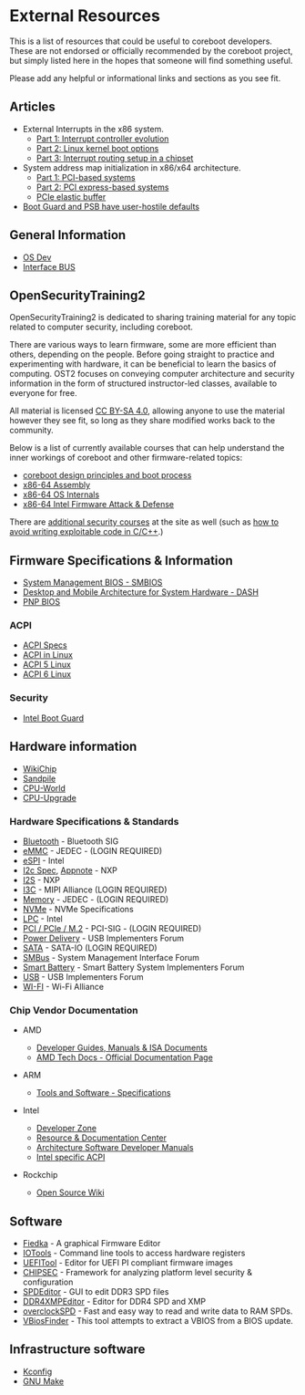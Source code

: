 # External Resources

This is a list of resources that could be useful to coreboot developers.
These are not endorsed or officially recommended by the coreboot project,
but simply listed here in the hopes that someone will find something
useful.

Please add any helpful or informational links and sections as you see fit.

## Articles

* External Interrupts in the x86 system.
  * [Part 1: Interrupt controller evolution](https://habr.com/en/post/446312/)
  * [Part 2: Linux kernel boot options](https://habr.com/en/post/501660/)
  * [Part 3: Interrupt routing setup in a chipset](https://habr.com/en/post/501912/)
* System address map initialization in x86/x64 architecture.
  * [Part 1: PCI-based systems](https://resources.infosecinstitute.com/topic/system-address-map-initialization-in-x86x64-architecture-part-1-pci-based-systems/)
  * [Part 2: PCI express-based systems](https://resources.infosecinstitute.com/topic/system-address-map-initialization-x86x64-architecture-part-2-pci-express-based-systems/)
  * [PCIe elastic buffer](https://www.mindshare.com/files/resources/mindshare_pcie_elastic_buffer.pdf)
* [Boot Guard and PSB have user-hostile defaults](https://mjg59.dreamwidth.org/58424.html)


## General Information

* [OS Dev](https://wiki.osdev.org/Categorized_Main_Page)
* [Interface BUS](http://www.interfacebus.com/)

## OpenSecurityTraining2

OpenSecurityTraining2 is dedicated to sharing training material for any topic
related to computer security, including coreboot.

There are various ways to learn firmware, some are more efficient than others,
depending on the people. Before going straight to practice and experimenting
with hardware, it can be beneficial to learn the basics of computing. OST2
focuses on conveying computer architecture and security information in the form
of structured instructor-led classes, available to everyone for free.

All material is licensed [CC BY-SA 4.0](http://creativecommons.org/licenses/by-sa/4.0/),
allowing anyone to use the material however they see fit, so long as they share
modified works back to the community.

Below is a list of currently available courses that can help understand the
inner workings of coreboot and other firmware-related topics:

* [coreboot design principles and boot process](https://ost2.fyi/Arch4031)
* [x86-64 Assembly](https://ost2.fyi/Arch1001)
* [x86-64 OS Internals](https://ost2.fyi/Arch2001)
* [x86-64 Intel Firmware Attack & Defense](https://ost2.fyi/Arch4001)

There are [additional security courses](https://p.ost2.fyi/courses) at the site
as well (such as
[how to avoid writing exploitable code in C/C++](https://ost2.fyi/Vulns1001).)

## Firmware Specifications & Information

* [System Management BIOS - SMBIOS](https://www.dmtf.org/standards/smbios)
* [Desktop and Mobile Architecture for System Hardware - DASH](https://www.dmtf.org/standards/dash)
* [PNP BIOS](https://www.intel.com/content/dam/support/us/en/documents/motherboards/desktop/sb/pnpbiosspecificationv10a.pdf)


### ACPI

* [ACPI Specs](https://uefi.org/acpi/specs)
* [ACPI in Linux](https://www.kernel.org/doc/ols/2005/ols2005v1-pages-59-76.pdf)
* [ACPI 5 Linux](https://blog.linuxplumbersconf.org/2012/wp-content/uploads/2012/09/LPC2012-ACPI5.pdf)
* [ACPI 6 Linux](https://events.static.linuxfound.org/sites/events/files/slides/ACPI_6_and_Linux_0.pdf)


### Security

* [Intel Boot Guard](https://edk2-docs.gitbook.io/understanding-the-uefi-secure-boot-chain/secure_boot_chain_in_uefi/intel_boot_guard)


## Hardware information

* [WikiChip](https://en.wikichip.org/wiki/WikiChip)
* [Sandpile](https://www.sandpile.org/)
* [CPU-World](https://www.cpu-world.com/index.html)
* [CPU-Upgrade](https://www.cpu-upgrade.com/index.html)


### Hardware Specifications & Standards

* [Bluetooth](https://www.bluetooth.com/specifications/specs/) - Bluetooth SIG
* [eMMC](https://www.jedec.org/)  - JEDEC - (LOGIN REQUIRED)
* [eSPI](https://cdrdv2.intel.com/v1/dl/getContent/645987) - Intel
* [I2c Spec](https://web.archive.org/web/20170704151406/https://www.nxp.com/docs/en/user-guide/UM10204.pdf),
  [Appnote](https://www.nxp.com/docs/en/application-note/AN10216.pdf) - NXP
* [I2S](https://www.nxp.com/docs/en/user-manual/UM11732.pdf) - NXP
* [I3C](https://www.mipi.org/specifications/i3c-sensor-specification) - MIPI Alliance (LOGIN REQUIRED)
* [Memory](https://www.jedec.org/)  - JEDEC - (LOGIN REQUIRED)
* [NVMe](https://nvmexpress.org/developers/) - NVMe Specifications
* [LPC](https://www.intel.com/content/dam/www/program/design/us/en/documents/low-pin-count-interface-specification.pdf) - Intel
* [PCI / PCIe / M.2](https://pcisig.com/specifications) -  PCI-SIG - (LOGIN REQUIRED)
* [Power Delivery](https://www.usb.org/documents) - USB Implementers Forum
* [SATA](https://sata-io.org/developers/purchase-specification) - SATA-IO (LOGIN REQUIRED)
* [SMBus](http://www.smbus.org/specs/) - System Management Interface Forum
* [Smart Battery](http://smartbattery.org/specs/) - Smart Battery System Implementers Forum
* [USB](https://www.usb.org/documents) - USB Implementers Forum
* [WI-FI](https://www.wi-fi.org/discover-wi-fi/specifications) - Wi-Fi Alliance


### Chip Vendor Documentation

* AMD
  * [Developer Guides, Manuals & ISA Documents](https://developer.amd.com/resources/developer-guides-manuals/)
  * [AMD Tech Docs - Official Documentation Page](https://www.amd.com/en/support/tech-docs)
* ARM
  * [Tools and Software - Specifications](https://developer.arm.com/tools-and-software/software-development-tools/specifications)
* Intel
  * [Developer Zone](https://www.intel.com/content/www/us/en/developer/overview.html)
  * [Resource & Documentation Center](https://www.intel.com/content/www/us/en/resources-documentation/developer.html)
  * [Architecture Software Developer Manuals](https://www.intel.com/content/www/us/en/developer/articles/technical/intel-sdm.html)
  * [Intel specific ACPI](https://www.intel.com/content/www/us/en/standards/processor-vendor-specific-acpi-specification.html)

* Rockchip
  * [Open Source Wiki](https://opensource.rock-chips.com/wiki_Main_Page)


## Software

 * [Fiedka](https://github.com/fiedka/fiedka) - A graphical Firmware Editor
 * [IOTools](https://github.com/adurbin/iotools) - Command line tools to access hardware registers
 * [UEFITool](https://github.com/LongSoft/UEFITool) - Editor for UEFI PI compliant firmware images
 * [CHIPSEC](https://chipsec.github.io) - Framework for analyzing platform level security & configuration
 * [SPDEditor](https://github.com/integralfx/SPDEditor) - GUI to edit DDR3 SPD files
 * [DDR4XMPEditor](https://github.com/integralfx/DDR4XMPEditor) - Editor for DDR4 SPD and XMP
* [overclockSPD](https://github.com/baboomerang/overclockSPD) - Fast and easy way to read and write data to RAM SPDs.
* [VBiosFinder](https://github.com/coderobe/VBiosFinder) - This tool attempts to extract a VBIOS from a BIOS update.


## Infrastructure software

* [Kconfig](https://www.kernel.org/doc/html/latest/kbuild/kconfig-language.html)
* [GNU Make](https://www.gnu.org/software/make/manual/)
